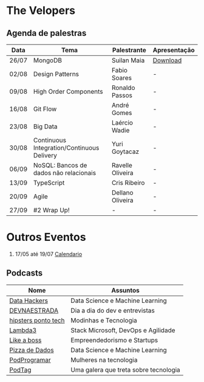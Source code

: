 # The Velopers

## Agenda de palestras

| Data  | Tema                                       | Palestrante      | Apresentação                                                                   |
|-------|--------------------------------------------|------------------|--------------------------------------------------------------------------------|
| 26/07 | MongoDB                                    | Suilan Maia      | [Download](https://drive.google.com/open?id=14dXLoaFKy5_AEQaZj76LHuBGb4BY9CpQ) |
| 02/08 | Design Patterns                            | Fabio Soares     | - |
| 09/08 | High Order Components                      | Ronaldo Passos   | - |
| 16/08 | Git Flow                                   | André Gomes      | - |
| 23/08 | Big Data                                   | Laércio Wadie    | - |
| 30/08 | Continuous Integration/Continuous Delivery | Yuri Goytacaz    | - |
| 06/09 | NoSQL: Bancos de dados não relacionais     | Ravelle Oliveira | - |
| 13/09 | TypeScript                                 | Cris Ribeiro     | - |
| 20/09 | Agile                                      | Dellano Oliveira | - |
| 27/09 | #2 Wrap Up!                                | -                | - |

# Outros Eventos

1. 17/05 até 19/07 [Calendario](/eventos/001-ciclo.md)

## Podcasts

| Nome                                                      | Assuntos                               |
|-----------------------------------------------------------|----------------------------------------|
| [Data Hackers](https://datahackers.com.br/podcast)        | Data Science e Machine Learning        |
| [DEVNAESTRADA](https://devnaestrada.com.br/)              | Dia a dia do dev e entrevistas         |
| [hipsters ponto tech](https://hipsters.tech/)             | Modinhas e Tecnologia                  |
| [Lambda3](https://www.lambda3.com.br/tag/podcast/)        | Stack Microsoft, DevOps e Agilidade    |
| [Like a boss](https://www.likeaboss.com.br/)              | Empreendedorismo e Startups            |
| [Pizza de Dados](https://pizzadedados.com/)               | Data Science e Machine Learning        |
| [PodProgramar](https://mundopodcast.com.br/podprogramar/) | Mulheres na tecnologia                 |
| [PodTag](https://podtag.com.br/)                          | Uma galera que treta sobre tecnologia  |
